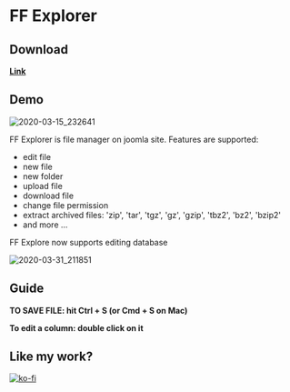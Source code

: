 # FF Explorer
## Download
**[Link](https://github.com/trananhmanh89/ffexplorer/releases/)**

## Demo
![2020-03-15_232641](https://user-images.githubusercontent.com/20571336/76705745-c62bfd80-6714-11ea-978b-baad7327fe04.png)

FF Explorer is file manager on joomla site. Features are supported:
- edit file
- new file
- new folder
- upload file
- download file
- change file permission
- extract archived files: 'zip', 'tar', 'tgz', 'gz', 'gzip', 'tbz2', 'bz2', 'bzip2'
- and more ...

FF Explore now supports editing database

![2020-03-31_211851](https://user-images.githubusercontent.com/20571336/78037101-4c8f4300-7395-11ea-8bb8-48a69b4a9d90.png)


## Guide
**TO SAVE FILE: hit Ctrl + S (or Cmd + S on Mac)**

**To edit a column: double click on it**

## Like my work?
[![ko-fi](https://www.ko-fi.com/img/githubbutton_sm.svg)](https://ko-fi.com/I3I71FSC5)
